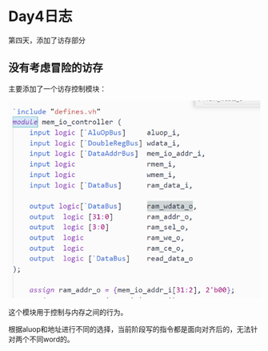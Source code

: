 # Day4日志

第四天，添加了访存部分

## 没有考虑冒险的访存

主要添加了一个访存控制模块：

![image-20201229174242339](pics/Day4/image-20201229174242339.png)

这个模块用于控制与内存之间的行为。

根据aluop和地址进行不同的选择，当前阶段写的指令都是面向对齐后的，无法针对两个不同word的。